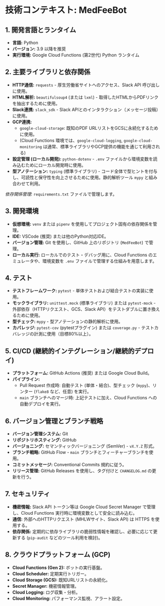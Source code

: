 # **技術コンテキスト: MedFeeBot**

## **1. 開発言語とランタイム**

- **言語:** Python
- **バージョン:** 3.9 以降を推奨
- **実行環境:** Google Cloud Functions (第2世代) Python ランタイム

## **2. 主要ライブラリと依存関係**

- **HTTP通信:** `requests` - 厚生労働省サイトへのアクセス、Slack API
  呼び出しに使用。
- **HTML解析:** `beautifulsoup4` (または `lxml`) -
  取得したHTMLからPDFリンクを抽出するために使用。
- **Slack連携:** `slack_sdk` - Slack
  APIとのインタラクション（メッセージ投稿）に使用。
- **GCP連携:**
  - `google-cloud-storage`: 既知のPDF URLリストをGCSに永続化するために使用。
  - (Cloud Functions 環境では、`google-cloud-logging`, `google-cloud-monitoring`
    は通常、標準ライブラリやGCP提供の機能を通じて利用される)
- **設定管理 (ローカル開発):** `python-dotenv` - `.env`
  ファイルから環境変数を読み込むためにローカル開発時に使用。
- **型アノテーション:** `typing` (標準ライブラリ) -
  コード全体で型ヒントを付与し、可読性と保守性を向上させるために使用。静的解析ツール
  `mypy` と組み合わせて利用。

_依存関係管理:_ `requirements.txt` ファイルで管理します。

## **3. 開発環境**

- **仮想環境:** `venv` または `pipenv`
  を使用してプロジェクト固有の依存関係を管理。
- **IDE:** VSCode (推奨) または他のPython対応IDE。
- **バージョン管理:** Git を使用し、GitHub 上のリポジトリ (`MedFeeBot`) で管理。
- **ローカル実行:** ローカルでのテスト・デバッグ用に、Cloud Functions
  のエミュレータや、環境変数を `.env` ファイルで管理する仕組みを用意します。

## **4. テスト**

- **テストフレームワーク:** `pytest` - 単体テストおよび結合テストの実装に使用。
- **モックライブラリ:** `unittest.mock` (標準ライブラリ) または `pytest-mock` -
  外部依存（HTTPリクエスト、GCS、Slack
  API）をテストダブルに置き換えるために使用。
- **型チェック:** `mypy` - 型アノテーションの静的解析に使用。
- **カバレッジ:** `pytest-cov` (pytestプラグイン) または `coverage.py` -
  テストカバレッジの計測に使用（目標80%以上）。

## **5. CI/CD (継続的インテグレーション/継続的デプロイ)**

- **プラットフォーム:** GitHub Actions (推奨) または Google Cloud Build。
- **パイプライン:**
  - Pull Request 作成時: 自動テスト (単体・結合)、型チェック (`mypy`)、リンター
    (`flake8` など、任意) を実行。
  - `main` ブランチへのマージ時: 上記テストに加え、Cloud Functions
    への自動デプロイを実行。

## **6. バージョン管理とブランチ戦略**

- **バージョン管理システム:** Git
- **リポジトリホスティング:** GitHub
- **バージョニング:** セマンティックバージョニング (SemVer) - `vX.Y.Z` 形式。
- **ブランチ戦略:** GitHub Flow - `main` ブランチとフィーチャーブランチを使用。
- **コミットメッセージ:** Conventional Commits 規約に従う。
- **リリース管理:** GitHub Releases を使用し、タグ付けと `CHANGELOG.md`
  の更新を行う。

## **7. セキュリティ**

- **機密情報:** Slack API トークン等は Google Cloud Secret Manager
  で管理し、Cloud Functions 実行時に環境変数として安全に読み込む。
- **通信:** 外部へのHTTPリクエスト (MHLWサイト、Slack API) は HTTPS を使用する。
- **依存関係:** 定期的に依存ライブラリの脆弱性情報を確認し、必要に応じて更新する
  (`pip-audit` などのツール利用を検討)。

## **8. クラウドプラットフォーム (GCP)**

- **Cloud Functions (Gen 2):** ボットの実行基盤。
- **Cloud Scheduler:** 定期実行トリガー。
- **Cloud Storage (GCS):** 既知URLリストの永続化。
- **Secret Manager:** 機密情報管理。
- **Cloud Logging:** ログ収集・分析。
- **Cloud Monitoring:** パフォーマンス監視、アラート設定。
